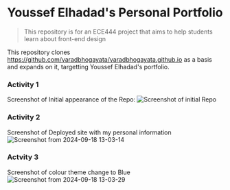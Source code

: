 # Youssef Elhadad's Personal Portfolio
> This repository is for an ECE444 project that aims to help students learn about front-end design

This repository clones https://github.com/varadbhogayata/varadbhogayata.github.io as a basis and expands on it, targetting Youssef Elhadad's portfolio.

### Activity 1
Screenshot of Initial appearance of the Repo:
![Screenshot of initial Repo](https://github.com/user-attachments/assets/2ae0fc24-9b3b-4e9d-b4ab-cdede190a7d4)

### Activity 2
Screenshot of Deployed site with my personal information
![Screenshot from 2024-09-18 13-03-14](https://github.com/user-attachments/assets/d6e83f9f-198a-409b-9dfb-22c329331cef)

### Actvity 3
Screenshot of colour theme change to Blue
![Screenshot from 2024-09-18 13-03-29](https://github.com/user-attachments/assets/1f7cf98e-1f2a-456a-b30d-70137d1a1380)
